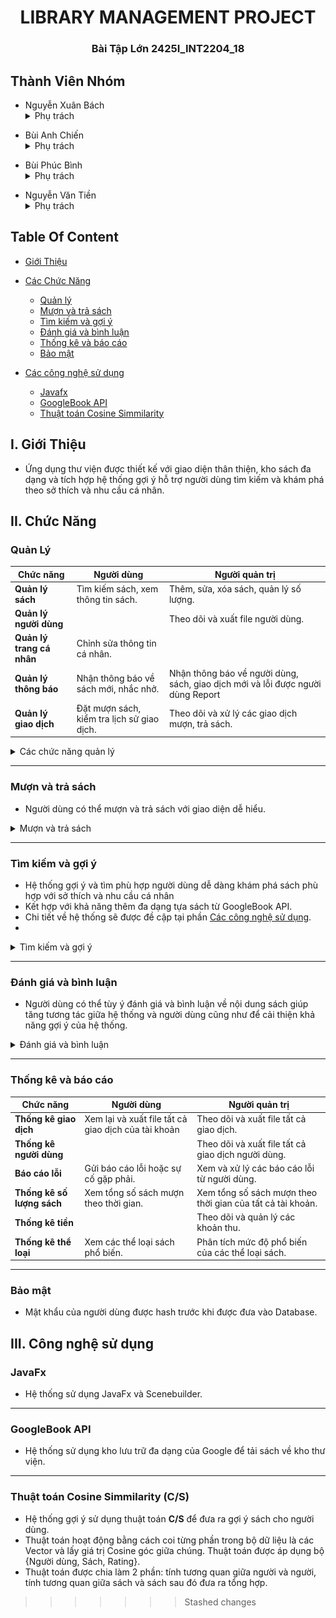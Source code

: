 <center>

# LIBRARY MANAGEMENT PROJECT 
### Bài Tập Lớn 2425I_INT2204_18

</center>


## Thành Viên Nhóm

- Nguyễn Xuân Bách
  <details>
  <summary>Phụ trách </summary>
  notification, browsing, bookdetail và các logic, database, phụ trách fix sau merge, dashboard, interface lắng nghe thay đổi.
</details>

- Bùi Anh Chiến
  <details>
  <summary>Phụ trách </summary>
  login signup forgotpassword,  phần setting,  đa luồng.
  card, borrowtransaction, trending books, profile, report.
</details>

- Bùi Phúc Bình
  <details>
  <summary>Phụ trách </summary>
  card, borrowtransaction, trending books, profile, report.
</details>

- Nguyễn Văn Tiền
  <details>
  <summary>Phụ trách </summary>
  Chuyển các phần từ client sang admin, gợi ý sách.
</details>
  

## Table Of Content

- [Giới Thiệu](#introduction)


- [Các Chức Năng](#feature) 
   - [Quản lý](#feature1)
   - [Mượn và trả sách](#feature2)
   - [Tìm kiếm và gợi ý](#feature3)
   - [Đánh giá và bình luận](#feature4)
   - [Thống kê và báo cáo](#feature5)
   - [Bảo mật](#feature5)
 - [Các công nghệ sử dụng](#Tech)
    - [Javafx](#Tech1)
    - [GoogleBook API](#Tech2)
    - [Thuật toán Cosine  Simmilarity](#Tech3)
  
  
 


## I. Giới Thiệu <a name="introduction"></a>

  - Ứng dụng thư viện được thiết kế với giao diện thân thiện, kho sách đa dạng và tích hợp hệ thống gợi ý hỗ trợ người dùng tìm kiếm và khám phá theo sở thích và nhu cầu cá nhân.


## II. Chức Năng <a name="feature"></a>

### Quản Lý <a name="feature1"></a>
| **Chức năng**          | **Người dùng**                                     | **Người quản trị**                                    |
|-------------------------|---------------------------------------------------|------------------------------------------------------|
| **Quản lý sách**        | Tìm kiếm sách, xem thông tin sách.                | Thêm, sửa, xóa sách, quản lý số lượng.              |
| **Quản lý người dùng**  |                                     |  Theo dõi và xuất file người dùng.              |
| **Quản lý trang cá nhân** | Chỉnh sửa thông tin cá nhân.                      |             |
| **Quản lý thông báo**   | Nhận thông báo về sách mới, nhắc nhở.             | Nhận thông báo về người dùng, sách, giao dịch mới và lỗi được người dùng Report            |
| **Quản lý giao dịch**   | Đặt mượn sách, kiểm tra lịch sử giao dịch.        | Theo dõi và xử lý các giao dịch mượn, trả sách.     |

<details>
  <summary>Các chức năng quản lý </summary>
  <div style="display: flex; gap: 10px;">
    <img src= pictures/adminbookvie.png alt="Ảnh 1" width="150" style="border-radius: 15px;">
  </div>



  <div style="display: flex; gap: 10px;">
    <img src= pictures/dashboard.png alt="Ảnh 2" width="150" style="border-radius: 15px;">
  </div>

</details>


---
### Mượn và trả sách <a name="feature2"></a>

- Người dùng có thể mượn và trả sách với giao diện dễ hiểu.

<details>
  <summary>Mượn và trả sách </summary>
  <div style="display: flex; gap: 10px;">
    <img src= pictures/borrow.png alt="Ảnh 1" width="400" style="border-radius: 15px;">
  </div>



  <div style="display: flex; gap: 10px;">
    <img src= pictures/dashboard.png alt="Ảnh 2" width="400" style="border-radius: 15px;">
  </div>

</details>

---

### Tìm kiếm và gợi ý <a name="feature3"></a>

- Hệ thống gợi ý và tìm phù hợp người dùng dễ dàng khám phá sách phù hợp với sở thích và nhu cầu cá nhân 
- Kết hợp với khả năng thêm đa dạng tựa sách từ GoogleBook API.
- Chi tiết về hệ thống sẽ được đề cập tại phần  [Các công nghệ sử dụng](#Tech).
- 
<details>
  <summary>Tìm kiếm và gợi ý </summary>
  <div style="display: flex; gap: 10px;">
    <img src= pictures/borrow.png alt="Ảnh 1" width="400" style="border-radius: 15px;">
  </div>



  <div style="display: flex; gap: 10px;">
    <img src= pictures/rec.png alt="Ảnh 2" width="400" style="border-radius: 15px;">
  </div>

</details>

---
  
### Đánh giá và bình luận <a name="feature4"></a>

- Người dùng có thể tùy ý đánh giá và bình luận về nội dung sách giúp tăng tương tác giữa hệ thống và người dùng cũng như để cải thiện khả năng gợi ý của hệ thống.


<details>
  <summary>Đánh giá và bình luận</summary>
  <div style="display: flex; gap: 10px;">
    <img src= pictures/review.png alt="Ảnh 1" width="400" style="border-radius: 15px;">
 </div>

</details>

---

### Thống kê và báo cáo <a name="feature4"></a>

| **Chức năng**         | **Người dùng**                        | **Người quản trị**                          |
|------------------------|---------------------------------------|---------------------------------------------|
| **Thống kê giao dịch** | Xem lại và xuất file tất cả giao dịch của tài khoản           | Theo dõi và xuất file tất cả giao dịch.     |
| **Thống kê người dùng**|                        | Theo dõi và xuất file tất cả giao dịch người dùng.  |
| **Báo cáo lỗi**        | Gửi báo cáo lỗi hoặc sự cố gặp phải. | Xem và xử lý các báo cáo lỗi từ người dùng. |
| **Thống kê số lượng sách**| Xem tổng số sách mượn theo thời gian.      | Xem tổng số sách mượn theo thời gian của tất cả tài khoản. |
| **Thống kê tiền**         |                            | Theo dõi và quản lý các khoản thu.      |
| **Thống kê thể loại**     | Xem các thể loại sách phổ biến.            | Phân tích mức độ phổ biến của các thể loại sách.  |


---
### Bảo mật <a name="feature5"></a>

- Mật khẩu của người dùng được hash trước khi được đưa vào Database.


## III. Công nghệ sử dụng <a name="Tech"></a>

### JavaFx <a name="Tech1"></a>

- Hệ thống sử dụng JavaFx và Scenebuilder.
  
---

### GoogleBook API <a name="Tech2"></a>

- Hệ thống sử dụng kho lưu trữ đa dạng của Google để tải sách về kho thư viện.
  
--- 
### Thuật toán Cosine Simmilarity (C/S) <a name="Tech3"></a>

- Hệ thống gợi ý sử dụng thuật toán **C/S** để đưa ra gợi ý sách cho người dùng.
- Thuật toán hoạt động bằng cách coi từng phần trong bộ dữ liệu là các Vector và lấy giá trị Cosine góc giữa chúng. Thuật toán được áp dụng bộ {Người dùng, Sách, Rating}.
- Thuật toán được chia làm 2 phần: tính tương quan giữa người và người, tính tương quan giữa sách và sách sau đó đưa ra tổng hợp. 




>>>>>>> Stashed changes
